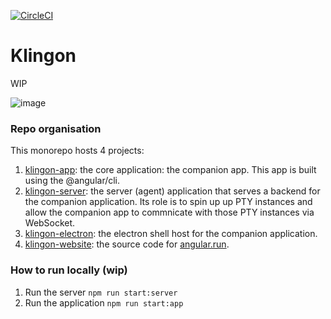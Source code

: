 [![CircleCI](https://circleci.com/gh/manekinekko/klingon.svg?style=svg)](https://circleci.com/gh/manekinekko/klingon)
# Klingon

WIP

![image](https://user-images.githubusercontent.com/1699357/28571542-a16493e6-7143-11e7-9962-5e512e0a18fd.png)

### Repo organisation

This monorepo hosts 4 projects:

1. [klingon-app](https://github.com/manekinekko/klingon/tree/master/packages/klingon-app): the core application: the companion app. This app is built using the @angular/cli.
2. [klingon-server](https://github.com/manekinekko/klingon/tree/master/packages/klingon-server): the server (agent) application that serves a backend for the companion application. Its role is to spin up up PTY instances and allow the companion app to commnicate with those PTY instances via WebSocket.
3. [klingon-electron](https://github.com/manekinekko/klingon/tree/master/packages/klingon-electron): the electron shell host for the companion application.
4. [klingon-website](https://github.com/manekinekko/klingon/tree/master/packages/klingon-website): the source code for [angular.run](https://angular.run).

### How to run locally (wip)

1. Run the server `npm run start:server`
2. Run the application `npm run start:app`

